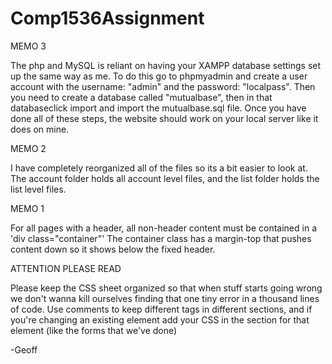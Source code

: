 # Comp1536Assignment

MEMO 3

The php and MySQL is reliant on having your XAMPP database settings set up the same way as me. To 
do this go to phpmyadmin and create a user account with the username: "admin" and the password: "localpass".
Then you need to create a database called "mutualbase", then in that databaseclick import and import the 
mutualbase.sql file. Once you have done all of these steps, the website should work on your local server 
like it does on mine.

MEMO 2

I have completely reorganized all of the files so its a bit easier to look at. The account folder
holds all account level files, and the list folder holds the list level files.

MEMO 1

For all pages with a header, all non-header content must be contained in a 'div class="container"'
The container class has a margin-top that pushes content down so it shows below the fixed header.

ATTENTION PLEASE READ

Please keep the CSS sheet organized so that when stuff starts going wrong we don't 
wanna kill ourselves finding that one tiny error in a thousand lines of code. Use comments
to keep different tags in different sections, and if you're changing an existing element
add your CSS in the section for that element (like the forms that we've done)

-Geoff
